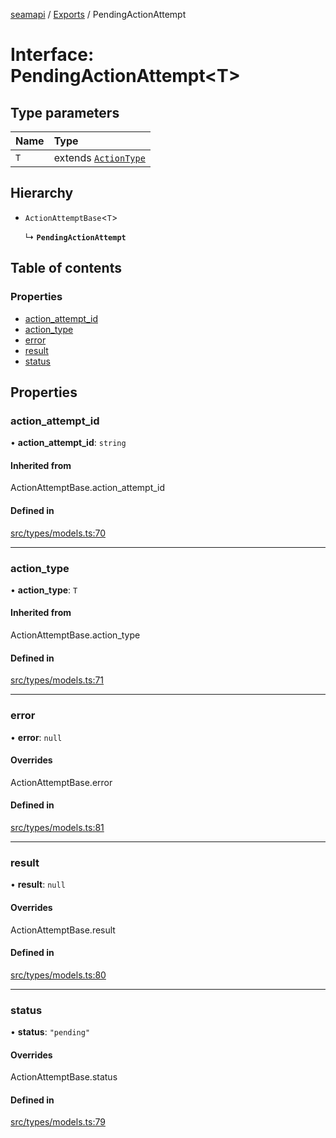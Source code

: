 [seamapi](../README.md) / [Exports](../modules.md) / PendingActionAttempt

# Interface: PendingActionAttempt<T\>

## Type parameters

| Name | Type |
| :------ | :------ |
| `T` | extends [`ActionType`](../modules.md#actiontype) |

## Hierarchy

- `ActionAttemptBase`<`T`\>

  ↳ **`PendingActionAttempt`**

## Table of contents

### Properties

- [action\_attempt\_id](PendingActionAttempt.md#action_attempt_id)
- [action\_type](PendingActionAttempt.md#action_type)
- [error](PendingActionAttempt.md#error)
- [result](PendingActionAttempt.md#result)
- [status](PendingActionAttempt.md#status)

## Properties

### action\_attempt\_id

• **action\_attempt\_id**: `string`

#### Inherited from

ActionAttemptBase.action\_attempt\_id

#### Defined in

[src/types/models.ts:70](https://github.com/seamapi/seamapi-javascript/blob/main/src/types/models.ts#L70)

___

### action\_type

• **action\_type**: `T`

#### Inherited from

ActionAttemptBase.action\_type

#### Defined in

[src/types/models.ts:71](https://github.com/seamapi/seamapi-javascript/blob/main/src/types/models.ts#L71)

___

### error

• **error**: ``null``

#### Overrides

ActionAttemptBase.error

#### Defined in

[src/types/models.ts:81](https://github.com/seamapi/seamapi-javascript/blob/main/src/types/models.ts#L81)

___

### result

• **result**: ``null``

#### Overrides

ActionAttemptBase.result

#### Defined in

[src/types/models.ts:80](https://github.com/seamapi/seamapi-javascript/blob/main/src/types/models.ts#L80)

___

### status

• **status**: ``"pending"``

#### Overrides

ActionAttemptBase.status

#### Defined in

[src/types/models.ts:79](https://github.com/seamapi/seamapi-javascript/blob/main/src/types/models.ts#L79)

